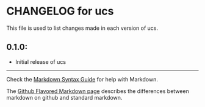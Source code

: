 # CHANGELOG for ucs

This file is used to list changes made in each version of ucs.

## 0.1.0:

* Initial release of ucs

- - - 
Check the [Markdown Syntax Guide](http://daringfireball.net/projects/markdown/syntax) for help with Markdown.

The [Github Flavored Markdown page](http://github.github.com/github-flavored-markdown/) describes the differences between markdown on github and standard markdown.
